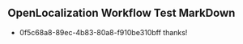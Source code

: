 ## OpenLocalization Workflow Test MarkDown
* 0f5c68a8-89ec-4b83-80a8-f910be310bff thanks!

<!--HONumber=Jul16_HO2-->



